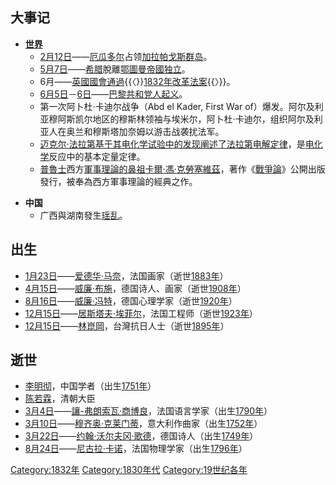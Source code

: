 ## 大事记

  - **[世界](../Page/世界.md "wikilink")**
      - [2月12日](../Page/2月12日.md "wikilink")——[厄瓜多尔](../Page/厄瓜多尔.md "wikilink")占领[加拉帕戈斯群岛](../Page/科隆群岛.md "wikilink")。
      - [5月7日](../Page/5月7日.md "wikilink")——[希腊](../Page/希腊.md "wikilink")脫離[鄂圖曼帝國独立](../Page/奥斯曼帝国.md "wikilink")。
      - 6月——[英國](https://zh.wikipedia.org/wiki/英国 "wikilink")[國會通過](../Page/议会.md "wikilink"){{〈}}[1832年改革法案](https://zh.wikipedia.org/wiki/1832年改革法案 "wikilink"){{〉}}。
      - [6月5日](../Page/6月5日.md "wikilink")－[6日](../Page/6月6日.md "wikilink")——[巴黎共和党人起义](../Page/1832年巴黎共和党人起义.md "wikilink")。
      - 第一次阿卜杜·卡迪尔战争（Abd el Kader, First War of）爆发。阿尔及利亚穆阿斯凯尔地区的穆斯林领袖与埃米尔，阿卜杜·卡迪尔，组织阿尔及利亚人在奥兰和穆斯塔加奈姆以游击战袭扰法军。
      - [迈克尔·法拉第基于其电化学试验中的发现阐述了](https://zh.wikipedia.org/wiki/迈克尔·法拉第 "wikilink")[法拉第电解定律](https://zh.wikipedia.org/wiki/法拉第电解定律 "wikilink")，是[电化学](../Page/电化学.md "wikilink")反应中的基本定量定律。
      - [普魯士](../Page/普魯士.md "wikilink")西方[軍事理論的鼻祖](https://zh.wikipedia.org/wiki/軍事家 "wikilink")[卡爾·馮·克勞塞維茲](https://zh.wikipedia.org/wiki/卡爾·馮·克勞塞維茲 "wikilink")，著作《[戰爭論](https://zh.wikipedia.org/wiki/戰爭論 "wikilink")》公開出版發行，被奉為西方軍事理論的經典之作。

<!-- end list -->

  - **中国**
      - 广西與湖南發生[瑶乱](https://zh.wikipedia.org/wiki/瑶乱 "wikilink")。

## 出生

  - [1月23日](../Page/1月23日.md "wikilink")——[爱德华·马奈](https://zh.wikipedia.org/wiki/愛杜爾·馬奈 "wikilink")，法国画家（逝世[1883年](../Page/1883年.md "wikilink")）
  - [4月15日](../Page/4月15日.md "wikilink")——[威廉·布施](../Page/威廉·布施.md "wikilink")，德国诗人、画家（逝世[1908年](../Page/1908年.md "wikilink")）
  - [8月16日](../Page/8月16日.md "wikilink")——[威廉·冯特](../Page/威廉·冯特.md "wikilink")，德国心理学家（逝世[1920年](../Page/1920年.md "wikilink")）
  - [12月15日](../Page/12月15日.md "wikilink")——[居斯塔夫·埃菲尔](../Page/居斯塔夫·埃菲尔.md "wikilink")，法国工程师（逝世[1923年](../Page/1923年.md "wikilink")）
  - [12月15日](../Page/12月15日.md "wikilink")——[林崑岡](../Page/林崑岡.md "wikilink")，台灣抗日人士（逝世[1895年](../Page/1895年.md "wikilink")）

## 逝世

  - [李明彻](../Page/李明彻.md "wikilink")，中国学者（出生[1751年](https://zh.wikipedia.org/wiki/1751年 "wikilink")）
  - [陈若霖](https://zh.wikipedia.org/wiki/陈若霖 "wikilink")，清朝大臣
  - [3月4日](../Page/3月4日.md "wikilink")——[讓-弗朗索瓦·商博良](https://zh.wikipedia.org/wiki/讓-弗朗索瓦·商博良 "wikilink")，法国语言学家（出生[1790年](https://zh.wikipedia.org/wiki/1790年 "wikilink")）
  - [3月10日](../Page/3月10日.md "wikilink")——[穆齐奥·克莱门蒂](../Page/穆齐奥·克莱门蒂.md "wikilink")，意大利作曲家（出生[1752年](https://zh.wikipedia.org/wiki/1752年 "wikilink")）
  - [3月22日](../Page/3月22日.md "wikilink")——[约翰·沃尔夫冈·歌德](https://zh.wikipedia.org/wiki/歌德 "wikilink")，德国诗人（出生[1749年](https://zh.wikipedia.org/wiki/1749年 "wikilink")）
  - [8月24日](../Page/8月24日.md "wikilink")——[尼古拉·卡诺](../Page/尼古拉·卡诺.md "wikilink")，法国物理学家（出生[1796年](../Page/1796年.md "wikilink")）

[Category:1832年](https://zh.wikipedia.org/wiki/Category:1832年 "wikilink") [Category:1830年代](https://zh.wikipedia.org/wiki/Category:1830年代 "wikilink") [Category:19世纪各年](https://zh.wikipedia.org/wiki/Category:19世纪各年 "wikilink")